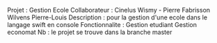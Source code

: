 Projet : Gestion Ecole 
Collaborateur : Cinelus Wismy  - Pierre Fabrisson
Wilvens Pierre-Louis
Description : pour la gestion d'une ecole dans le langage swift en console 
Fonctionnalite : Gestion etudiant 
Gestion economat 
Nb : le projet se trouve dans la branche master
